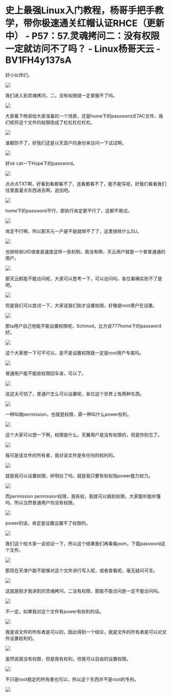 # 史上最强Linux入门教程，杨哥手把手教学，带你极速通关红帽认证RHCE（更新中） - P57：57.灵魂拷问二：没有权限一定就访问不了吗？ - Linux杨哥天云 - BV1FH4y137sA

好小伙伴们。

![](img/2c51b8825d1eb5408323b5774d32c95f_1.png)

我们进入到灵魂拷问，二，没有权限就一定掌握不了吗。

![](img/2c51b8825d1eb5408323b5774d32c95f_3.png)

大家看下杨哥给大家准备的一个场景，还是home下的password点TAC文件，我们呢将这个文件的权限改成了杠杠杠杠杠杠。



![](img/2c51b8825d1eb5408323b5774d32c95f_5.png)

谁都防不了，好我们还是以天音户的身份来访问一下试试啊。

![](img/2c51b8825d1eb5408323b5774d32c95f_7.png)

好ok cat一下Hope下的password。

![](img/2c51b8825d1eb5408323b5774d32c95f_9.png)

点点点TXT啊，好看到看都看不了，连看都看不了，能不能写呢，好我们看看我们往里面灌点东西进去啊，追加吧。



![](img/2c51b8825d1eb5408323b5774d32c95f_11.png)

home下的password不行，那执行肯定更不行了，这都不用试。

![](img/2c51b8825d1eb5408323b5774d32c95f_13.png)

肯定不行啊，所以那天元一户是不是就绑不了了，这里排除什么SU。

![](img/2c51b8825d1eb5408323b5774d32c95f_15.png)

也排除些UID或者是速度这样一些机制，我没有啊，天云用户就是一个普普通通的用户。

![](img/2c51b8825d1eb5408323b5774d32c95f_17.png)

那天云鹤能不能访问呢，大家可以思考一下，可以访问吗，各位看确实防不了是吧。

![](img/2c51b8825d1eb5408323b5774d32c95f_19.png)

但是我们可以尝试一下，大家说我们刚才设置权限，好像是root用户在设置。

![](img/2c51b8825d1eb5408323b5774d32c95f_21.png)

那ta用户自己他能不能设置权限呢，Schmod，比方说777home下的password好。

![](img/2c51b8825d1eb5408323b5774d32c95f_23.png)

这个大家想一下可不可以，是不是设置权限就一定是root用户专属吗。

![](img/2c51b8825d1eb5408323b5774d32c95f_25.png)

普通用户能不能收权限回车诶，可以了。

![](img/2c51b8825d1eb5408323b5774d32c95f_27.png)

说这太可怕了，普通户怎么可以设置呢，各位这个世界上有两种东西。

![](img/2c51b8825d1eb5408323b5774d32c95f_29.png)

一种叫做permission，也就是权限，第一种叫什么power权利。

![](img/2c51b8825d1eb5408323b5774d32c95f_31.png)

这个大家可以想一下啊，权限是什么，天翼用户是没有权限的，但是你别忘了。

![](img/2c51b8825d1eb5408323b5774d32c95f_33.png)

我可是该文件的所有者，我对该文件是有任何的权利的。

![](img/2c51b8825d1eb5408323b5774d32c95f_35.png)

就是我可以设置权限，听明白了吗，就是我只要有权权指power能力权力。

![](img/2c51b8825d1eb5408323b5774d32c95f_37.png)

而permission permission权限，我有权，我就可以搞到权限，大家能听能听懂吗，所以当然普通用户你没有权限。



![](img/2c51b8825d1eb5408323b5774d32c95f_39.png)

power的话，肯定是设置设置不了权限的。

![](img/2c51b8825d1eb5408323b5774d32c95f_41.png)

我们这个给大家一会验证一下，所以这个结果我们再看看pom，下载password这个文件。

![](img/2c51b8825d1eb5408323b5774d32c95f_43.png)

那现在天津户能不能够对这个文件进行写入呢，或者查看呢，毫无疑问可言。

![](img/2c51b8825d1eb5408323b5774d32c95f_45.png)

这就是刚才我讲到的灵魂拷问，二没有权限，那能不能访问是一定不能访问吗。

![](img/2c51b8825d1eb5408323b5774d32c95f_47.png)

不一定，如果我对这个文件有power有权利的话。

![](img/2c51b8825d1eb5408323b5774d32c95f_49.png)

我是该文件的所有者是可以的，因此得到一个结论，就是文件的所有者是可以对文件设置权利的。

![](img/2c51b8825d1eb5408323b5774d32c95f_51.png)

虽然说我没有权限，但是我有权利，但我可以自由的设置权限。

![](img/2c51b8825d1eb5408323b5774d32c95f_53.png)

不只是root稳定的所有者也可以，所以这个东西并不是root的专利。

![](img/2c51b8825d1eb5408323b5774d32c95f_55.png)